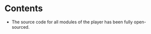 <!-- Describe the main content of this issue's open source and the estimated time and content of the next open source -->

# Contents

- The source code for all modules of the player has been fully open-sourced.